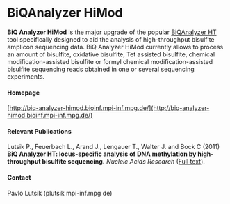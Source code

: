 # BiQAnalyzer HiMod
__BiQ Analyzer HiMod__ is the major upgrade of the popular [BiQAnalyzer HT](http://biq-analyzer-ht.bioinf.mpi-inf.mpg.de/) tool specifically designed to aid the analysis of high-throughput bisulfite amplicon sequencing data. BiQ Analyzer HiMod currently allows to process an amount of bisulfite, oxidative bisulfite, Tet assisted bisulfite, chemical modification-assisted bisulfite or formyl chemical modification-assisted bisulfite sequencing reads obtained in one or several sequencing experiments.

#### Homepage
[http://biq-analyzer-himod.bioinf.mpi-inf.mpg.de/](http://biq-analyzer-himod.bioinf.mpi-inf.mpg.de/)

#### Relevant Publications
Lutsik P., Feuerbach L., Arand J., Lengauer T., Walter J. and Bock C (2011) __BiQ Analyzer HT: locus-specific analysis of DNA methylation by high-throughput bisulfite sequencing.__ <i>Nucleic Acids Research</i> ([Full text](http://nar.oxfordjournals.org/content/early/2011/05/11/nar.gkr312.full)).

#### Contact
Pavlo Lutsik (plutsik <at> mpi-inf.mpg <dot> de)

